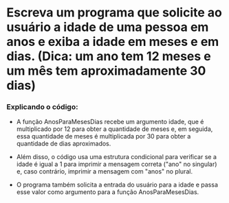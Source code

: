 # Escreva um programa que solicite ao usuário a idade de uma pessoa em anos e exiba a idade em meses e em dias. (Dica: um ano tem 12 meses e um mês tem aproximadamente 30 dias)

### Explicando o código:

- A função AnosParaMesesDias recebe um argumento idade, que é multiplicado por 12 para obter a quantidade de meses e, em seguida, essa quantidade de meses é multiplicada por 30 para obter a quantidade de dias aproximados.

- Além disso, o código usa uma estrutura condicional para verificar se a idade é igual a 1 para imprimir a mensagem correta ("ano" no singular) e, caso contrário, imprimir a mensagem com "anos" no plural.

- O programa também solicita a entrada do usuário para a idade e passa esse valor como argumento para a função AnosParaMesesDias.